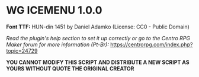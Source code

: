 # WG ICEMENU 1.0.0

**Font TTF:** HUN-din 1451 by Daniel Adamko (License: CC0 - Public Domain)

*Read the plugin's help section to set it up correctly or go to the Centro RPG Maker forum for more information (Pt-Br):* https://centrorpg.com/index.php?topic=24729

**YOU CANNOT MODIFY THIS SCRIPT AND DISTRIBUTE A NEW SCRIPT AS YOURS WITHOUT QUOTE THE ORIGINAL CREATOR**
